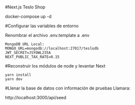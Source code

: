 #Next.js Teslo Shop

docker-compose up -d

#Configurar las variables de entorno

Renombrar el archivo .env.template a .env

    MongoDB URL Local:
    MONGO_URL=mongodb://localhost:27017/teslodb
    JWT_SECRET=JSYOWL235A 
    NEXT_PUBLIC_TAX_RATE=0.15 

#Reconstruir los módulos de node y levantar Next

    yarn install
    yarn dev


#Llenar la base de datos con información de pruebas
Llamara:

http://localhost:3000/api/seed